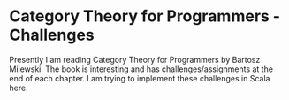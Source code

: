 # Category Theory for Programmers - Challenges

Presently I am reading Category Theory for Programmers by Bartosz Milewski. The book is interesting and has challenges/assignments at the end of each chapter. I am trying to implement these challenges in Scala here.
